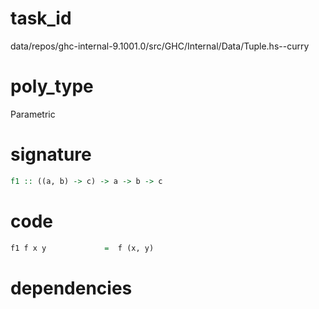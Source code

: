 
# task_id
data/repos/ghc-internal-9.1001.0/src/GHC/Internal/Data/Tuple.hs--curry

# poly_type
Parametric

# signature
```haskell
f1 :: ((a, b) -> c) -> a -> b -> c
```   

# code
```haskell
f1 f x y             =  f (x, y)
```

# dependencies
